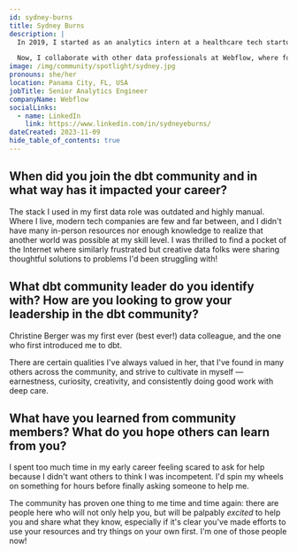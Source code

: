 ```yaml
---
id: sydney-burns
title: Sydney Burns
description: |
  In 2019, I started as an analytics intern at a healthcare tech startup. I learned about dbt in 2020 and <a href="https://www.getdbt.com/community/join-the-community/" rel="noopener noreferrer" target="_blank">joined the community</a> to self-teach. The following year, I started using dbt professionally as a consultant, and was able to pick up various parts of the stack and dive into different implementations. That experience empowered me to strike a better balance between "best practices" and what suits a specific team best. I also <a href="https://coalesce.getdbt.com/blog/babies-and-bathwater-is-kimball-still-relevant" rel="noopener noreferrer" target="_blank">spoke at Coalesce 2022</a>, a highlight of my career!

  Now, I collaborate with other data professionals at Webflow, where focused on enhancing and scaling our data operations. I strive to share the same enthusiasm, support, and knowledge with my team that I've gained from the broader community!
image: /img/community/spotlight/sydney.jpg
pronouns: she/her
location: Panama City, FL, USA
jobTitle: Senior Analytics Engineer
companyName: Webflow
socialLinks:
  - name: LinkedIn
    link: https://www.linkedin.com/in/sydneyeburns/
dateCreated: 2023-11-09
hide_table_of_contents: true
---
```


## When did you join the dbt community and in what way has it impacted your career?

The stack I used in my first data role was outdated and highly manual. Where I live, modern tech companies are few and far between, and I didn't have many in-person resources nor enough knowledge to realize that another world was possible at my skill level. I was thrilled to find a pocket of the Internet where similarly frustrated but creative data folks were sharing thoughtful solutions to problems I'd been struggling with!

## What dbt community leader do you identify with? How are you looking to grow your leadership in the dbt community?

Christine Berger was my first ever (best ever!) data colleague, and the one who first introduced me to dbt.

There are certain qualities I've always valued in her, that I've found in many others across the community, and strive to cultivate in myself — earnestness, curiosity, creativity, and consistently doing good work with deep care.

## What have you learned from community members? What do you hope others can learn from you?

I spent too much time in my early career feeling scared to ask for help because I didn't want others to think I was incompetent. I'd spin my wheels on something for hours before finally asking someone to help me.

The community has proven one thing to me time and time again: there are people here who will not only help you, but will be palpably *excited* to help you and share what they know, especially if it's clear you've made efforts to use your resources and try things on your own first. I'm one of those people now!
